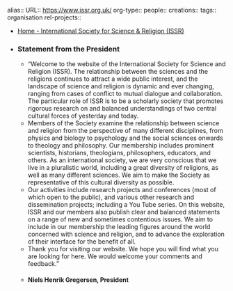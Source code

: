alias::
URL:: https://www.issr.org.uk/
org-type::
people::
creations:: 
tags:: organisation
rel-projects::

- [Home - International Society for Science & Religion (ISSR)](https://www.issr.org.uk/)
- ### Statement from the President
	- “Welcome to the website of the International Society for Science and Religion (ISSR). The relationship between the sciences and the religions continues to attract a wide public interest, and the landscape of science and religion is dynamic and ever changing, ranging from cases of conflict to mutual dialogue and collaboration. The particular role of ISSR is to be a scholarly society that promotes rigorous research on and balanced understandings of two central cultural forces of yesterday and today.
	- Members of the Society examine the relationship between science and religion from the perspective of many different disciplines, from physics and biology to psychology and the social sciences onwards to theology and philosophy. Our membership includes prominent scientists, historians, theologians, philosophers, educators, and others. As an international society, we are very conscious that we live in a pluralistic world, including a great diversity of religions, as well as many different sciences. We aim to make the Society as representative of this cultural diversity as possible.
	- Our activities include research projects and conferences (most of which open to the public), and various other research and dissemination projects; including a You Tube series. On this website, ISSR and our members also publish clear and balanced statements on a range of new and sometimes contentious issues. We aim to include in our membership the leading figures around the world concerned with science and religion, and to advance the exploration of their interface for the benefit of all.
	- Thank you for visiting our website. We hope you will find what you are looking for here. We would welcome your comments and feedback.”
	- #### Niels Henrik Gregersen, President